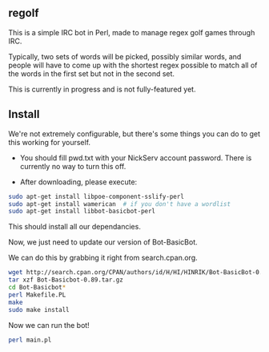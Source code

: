 ## regolf

This is a simple IRC bot in Perl, made to manage regex golf games through IRC.

Typically, two sets of words will be picked, possibly similar words, and people will have to come up with the shortest regex possible to match all of the words in the first set but not in the second set.

This is currently in progress and is not fully-featured yet.

## Install

We're not extremely configurable, but there's some things you can do to get this working for yourself.

 - You should fill pwd.txt with your NickServ account password. There is currently no way to turn this off.

 - After downloading, please execute:

```bash
sudo apt-get install libpoe-component-sslify-perl
sudo apt-get install wamerican  # if you don't have a wordlist
sudo apt-get install libbot-basicbot-perl
```

This should install all our dependancies.

Now, we just need to update our version of Bot-BasicBot.

We can do this by grabbing it right from search.cpan.org.

```bash
wget http://search.cpan.org/CPAN/authors/id/H/HI/HINRIK/Bot-BasicBot-0.89.tar.gz
tar xzf Bot-Basicbot-0.89.tar.gz
cd Bot-Basicbot*
perl Makefile.PL
make
sudo make install
```

Now we can run the bot!

```bash
perl main.pl
```
